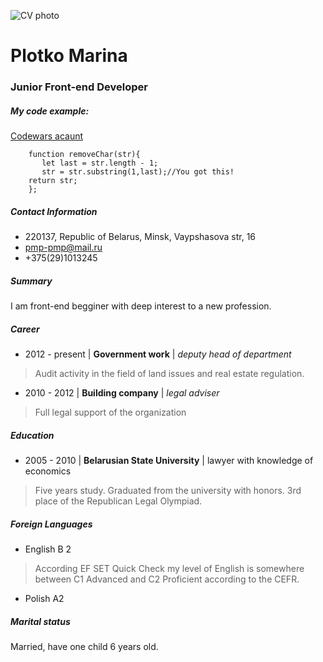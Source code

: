 ![CV photo](https://i.pinimg.com/originals/78/e7/1a/78e71a00e9ffaf666d1eb0f1044fe5f6.png) 
 
 
 # Plotko Marina 
 ### Junior Front-end Developer 
 ##### My code example: 
 [Codewars acaunt](https://www.codewars.com/users/Plotko/completed_solutions) 
 ```````
     function removeChar(str){
        let last = str.length - 1; 
        str = str.substring(1,last);//You got this!
     return str;
     };
 ``````` 
 
 ##### Contact Information 
  - 220137, Republic of Belarus, Minsk, Vaypshasova str, 16
  - pmp-pmp@mail.ru 
  - +375(29)1013245 
 
 ##### Summary   
 I am  front-end begginer with deep interest to a new profession. 
 
 ##### Career 
 
 * 2012 - present | **Government work** | _deputy head of department_ 
 
 > Audit activity in the field of land issues and real estate regulation.
   
 * 2010 - 2012   | **Building company** | _legal adviser_ 
 > Full legal support of the organization
 
 ##### Education 
 
 * 2005 - 2010   | **Belarusian State University** | lawyer with knowledge of economics 
  > Five years study. Graduated from the university with honors. 3rd place of the Republican Legal Olympiad.
 ##### Foreign Languages
 * English B 2
 > According EF SET Quick Check my level of English is 
 > somewhere between C1 Advanced and C2 Proficient according to the CEFR. 
 * Polish A2
 ##### Marital status 
 Married, have one child 6 years old.
